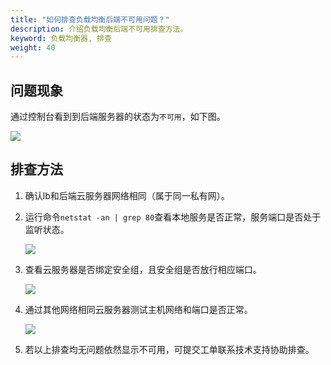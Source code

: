 ```yaml
---
title: "如何排查负载均衡后端不可用问题？"
description: 介绍负载均衡后端不可用排查方法。
keyword: 负载均衡器, 排查
weight: 40
---
```


## 问题现象

通过控制台看到到后端服务器的状态为`不可用`，如下图。

![](../../_images/afterendmissing.png)

## 排查方法

1. 确认lb和后端云服务器网络相同（属于同一私有网）。

2. 运行命令`netstat -an | grep 80`查看本地服务是否正常，服务端口是否处于监听状态。

   ![](../../_images/end_netstat.png)

3. 查看云服务器是否绑定安全组，且安全组是否放行相应端口。

   ![](../../_images/group.png)

4. 通过其他网络相同云服务器测试主机网络和端口是否正常。

   ![](../../_images/ping_telnet.png)

5. 若以上排查均无问题依然显示不可用，可提交工单联系技术支持协助排查。

